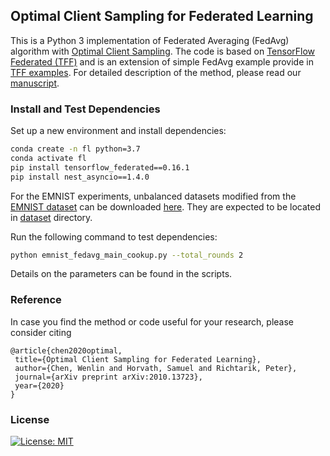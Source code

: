  ## Optimal Client Sampling for Federated Learning

 This is a Python 3 implementation of Federated Averaging (FedAvg) algorithm with [Optimal Client Sampling](https://arxiv.org/pdf/2010.13723.pdf). The code is based on [TensorFlow Federated (TFF)](https://github.com/tensorflow/federated) and is an extension of simple FedAvg example provide in [TFF examples](https://github.com/tensorflow/federated/tree/master/tensorflow_federated/python/examples/simple_fedavg). For detailed description of the method, please read our [manuscript](https://arxiv.org/pdf/2010.13723.pdf).
 
 ### Install and Test Dependencies
 Set up a new environment and install dependencies:
 ```sh
 conda create -n fl python=3.7
 conda activate fl
 pip install tensorflow_federated==0.16.1
 pip install nest_asyncio==1.4.0
 ```

 For the EMNIST experiments, unbalanced datasets modified from the [EMNIST dataset](https://www.tensorflow.org/federated/api_docs/python/tff/simulation/datasets/emnist/load_data) can be downloaded [here](https://dataverse.harvard.edu/dataset.xhtml?persistentId=doi%3A10.7910%2FDVN%2FRZQIKP&version=DRAFT). They are expected to be located in [dataset](dataset) directory.

 Run the following command to test dependencies:

 ```sh
 python emnist_fedavg_main_cookup.py --total_rounds 2
 ```
 Details on the parameters can be found in the scripts.

 ### Reference
 In case you find the method or code useful for your research, please consider citing

 ```
@article{chen2020optimal,
  title={Optimal Client Sampling for Federated Learning},
  author={Chen, Wenlin and Horvath, Samuel and Richtarik, Peter},
  journal={arXiv preprint arXiv:2010.13723},
  year={2020}
}
 ```
 ### License
 [![License: MIT](https://img.shields.io/badge/License-MIT-yellow.svg)](https://opensource.org/licenses/MIT)

